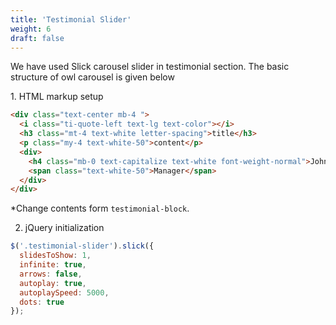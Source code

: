 ```yaml
---
title: 'Testimonial Slider'
weight: 6
draft: false
---
```

We have used Slick carousel slider in testimonial section. The basic structure of owl carousel is given below

1\. HTML markup setup

```html
<div class="text-center mb-4 ">
  <i class="ti-quote-left text-lg text-color"></i>
  <h3 class="mt-4 text-white letter-spacing">title</h3>
  <p class="my-4 text-white-50">content</p>
  <div>
    <h4 class="mb-0 text-capitalize text-white font-weight-normal">John Donas</h4>
    <span class="text-white-50">Manager</span>
  </div>
</div>
```

\*Change contents form `testimonial-block`.

 2. jQuery initialization

```js
$('.testimonial-slider').slick({
  slidesToShow: 1,
  infinite: true,
  arrows: false,
  autoplay: true,
  autoplaySpeed: 5000,
  dots: true
});
```